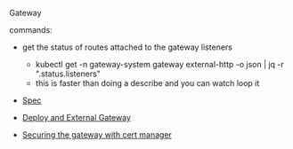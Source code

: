 Gateway


commands:
- get the status of routes attached to the gateway listeners
    - kubectl get -n gateway-system gateway external-http -o json | jq -r ".status.listeners"
    - this is faster than doing a describe and you can watch loop it

- [Spec](https://gateway-api.sigs.k8s.io/references/spec/)

- [Deploy and External Gateway](https://cloud.google.com/kubernetes-engine/docs/how-to/deploying-gateways#deploy_a_global_external_gateway)
- [Securing the gateway with cert manager](https://cert-manager.io/docs/usage/gateway/)